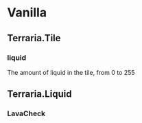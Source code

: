 ﻿# Vanilla

## Terraria.Tile

### liquid
The amount of liquid in the tile, from 0 to 255

## Terraria.Liquid

### LavaCheck